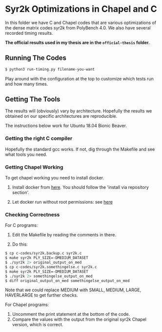 # Syr2k Optimizations in Chapel and C

In this folder we have C and Chapel codes that are various optimizations
of the dense matrix codes syr2k from PolyBench 4.0. We also have several
recorded timing results.


**The official results used in my thesis are in the `official-thesis` folder.**



## Running The Codes

```bash
$ python3 run-timing.py filename-you-want
```

Play around with the configuration at the top to customize which tests run and
how many times.




##  Getting The Tools

The results will (obviously) vary by architecture.  Hopefully the results we
obtained on our specific architectures are reproducible.

The instructions below work for Ubuntu 18.04 Bionic Beaver.


### Getting the right C compiler

Hopefully the standard gcc works. If not, dig through the Makefile and see what tools you need.


### Getting Chapel Working

To get chapel working you need to install docker.


1. Install docker from [here](https://docs.docker.com/install/linux/docker-ce/ubuntu/#install-using-the-repository). You should follow the 'install via repository section'.

2. Let docker run without root permissions: see [here](https://docs.docker.com/install/linux/linux-postinstall/)



### Checking Correctness

For C programs:

1. Edit the Makefile by reading the comments in there.

2. Do this:

```bash
$ cp c-codes/syr2k.backup.c syr2k.c
$ make syr2k PLY_SIZE=-DMEDIUM_DATASET 
$ ./syr2k 2> original_output_on_med
$ cp c-codes/syr2k.somethingelse.c syr2k.c
$ make syr2k PLY_SIZE=-DMEDIUM_DATASET 
$ ./syr2k 2> somethingelse_output_on_med
$ diff original_output_on_med somethingelse_output_on_med
```

Note that we could replace MEDIUM with SMALL, MEDIUM, LARGE, HAVERLARGE to get
further checks.


For Chapel programs:

1. Uncomment the print statement at the bottom of the code.
2. Compare the values with the output from the original syr2k Chapel version,
   which is correct.



